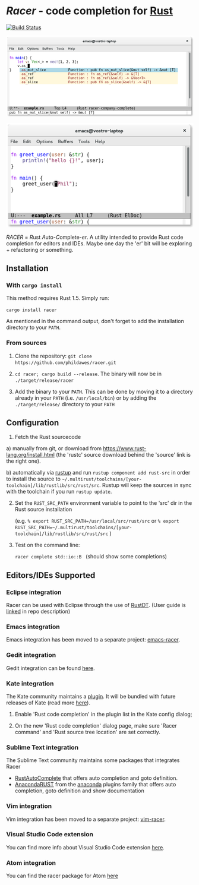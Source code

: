 # *Racer* - code completion for [Rust](http://www.rust-lang.org/)

[![Build Status](https://travis-ci.org/phildawes/racer.svg?branch=master)](https://travis-ci.org/phildawes/racer)

![racer completion screenshot](images/racer_completion.png)

![racer eldoc screenshot](images/racer_eldoc.png)

*RACER* = *R*ust *A*uto-*C*omplete-*er*. A utility intended to provide Rust code completion for editors and IDEs. Maybe one day the 'er' bit will be exploring + refactoring or something.

## Installation

### With `cargo install`

This method requires Rust 1.5. Simply run:

```cargo install racer```

As mentioned in the command output, don't forget to add the installation directory to your `PATH`.

### From sources

1. Clone the repository: ```git clone https://github.com/phildawes/racer.git```

2. ```cd racer; cargo build --release```.  The binary will now be in ```./target/release/racer```

3. Add the binary to your `PATH`. This can be done by moving it to a directory already in your `PATH` (i.e. `/usr/local/bin`) or by adding the `./target/release/` directory to your `PATH`

## Configuration

1. Fetch the Rust sourcecode

 a) manually from git, or download from https://www.rust-lang.org/install.html (the 'rustc' source download behind the 'source' link is the right one).
 
 b) automatically via [rustup](https://www.rustup.rs/) and run `rustup component add rust-src` in order to install the source to `~/.multirust/toolchains/[your-toolchain]/lib/rustlib/src/rust/src`. Rustup will keep the sources in sync with the toolchain if you run `rustup update`.

2. Set the ```RUST_SRC_PATH``` environment variable to point to the 'src' dir in the Rust source installation

   (e.g. ```% export RUST_SRC_PATH=/usr/local/src/rust/src``` or ```% export RUST_SRC_PATH=~/.multirust/toolchains/[your-toolchain]/lib/rustlib/src/rust/src``` )
   
3. Test on the command line:

   ```racer complete std::io::B ```  (should show some completions)

## Editors/IDEs Supported

### Eclipse integration

Racer can be used with Eclipse through the use of [RustDT](https://github.com/RustDT/RustDT). (User guide is [linked](http://rustdt.github.io/) in repo description)

### Emacs integration

Emacs integration has been moved to a separate project: [emacs-racer](https://github.com/racer-rust/emacs-racer).

### Gedit integration

Gedit integration can be found [here](https://github.com/isamert/gracer).

### Kate integration

The Kate community maintains a [plugin](http://quickgit.kde.org/?p=kate.git&a=tree&&f=addons%2Frustcompletion). It will be bundled with future releases of Kate (read more [here](https://blogs.kde.org/2015/05/22/updates-kates-rust-plugin-syntax-highlighting-and-rust-source-mime-type)).

1. Enable 'Rust code completion' in the plugin list in the Kate config dialog;

2. On the new 'Rust code completion' dialog page, make sure 'Racer command' and 'Rust source tree location' are set correctly.

### Sublime Text integration

The Sublime Text community maintains some packages that integrates Racer
* [RustAutoComplete](https://github.com/defuz/RustAutoComplete) that offers auto completion and goto definition.
* [AnacondaRUST](https://github.com/DamnWidget/anaconda_rust) from the [anaconda](http://github.com/DamnWidget/anaconda) plugins family that offers auto completion, goto definition and show documentation

### Vim integration

Vim integration has been moved to a separate project: [vim-racer](https://github.com/racer-rust/vim-racer).

### Visual Studio Code extension

You can find more info about Visual Studio Code extension [here](https://github.com/saviorisdead/RustyCode).

### Atom integration 

You can find the racer package for Atom [here](https://atom.io/packages/racer)
